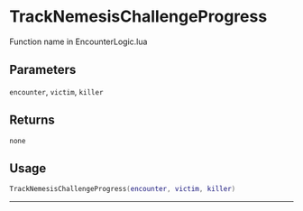 # TrackNemesisChallengeProgress
Function name in EncounterLogic.lua
## Parameters
`encounter`, `victim`, `killer`
## Returns
`none`
## Usage
```lua
TrackNemesisChallengeProgress(encounter, victim, killer)
```
---
